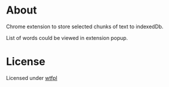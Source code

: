 # About
Chrome extension to store selected chunks of text to indexedDb. 

List of words could be viewed in extension popup.

# License

Licensed under [wtfpl](http://www.wtfpl.net/)
